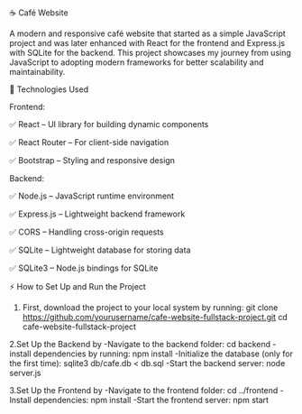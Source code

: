 ☕ Café Website

A modern and responsive café website that started as a simple JavaScript project and was later enhanced with React for the frontend and Express.js with SQLite for the backend. 
This project showcases my journey from using JavaScript to adopting modern frameworks for better scalability and maintainability.

🚀 Technologies Used

Frontend:

✅ React – UI library for building dynamic components

✅ React Router – For client-side navigation

✅ Bootstrap – Styling and responsive design

Backend:

✅ Node.js – JavaScript runtime environment

✅ Express.js – Lightweight backend framework

✅ CORS – Handling cross-origin requests

✅ SQLite – Lightweight database for storing data

✅ SQLite3 – Node.js bindings for SQLite



⚡ How to Set Up and Run the Project

1. First, download the project to your local system by running:
git clone https://github.com/yourusername/cafe-website-fullstack-project.git
cd cafe-website-fullstack-project

2.Set Up the Backend by
-Navigate to the backend folder:
 cd backend
-install dependencies by running: 
 npm install
-Initialize the database (only for the first time):
 sqlite3 db/cafe.db < db.sql
-Start the backend server:
 node server.js

3.Set Up the Frontend by
-Navigate to the frontend folder:
 cd ../frontend
-Install dependencies:
 npm install
-Start the frontend server:
 npm start


